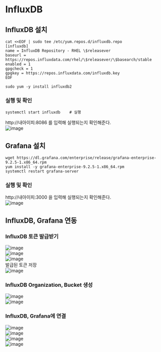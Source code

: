 # InfluxDB
## InfluxDB 설치
```shell
cat <<EOF | sudo tee /etc/yum.repos.d/influxdb.repo
[influxdb]
name = InfluxDB Repository - RHEL \$releasever
baseurl = https://repos.influxdata.com/rhel/\$releasever/\$basearch/stable
enabled = 1
gpgcheck = 1
gpgkey = https://repos.influxdata.com/influxdb.key
EOF

sudo yum -y install influxdb2
```

### 실행 및 확인
```shell
systemctl start influxdb    # 실행
```
http://내아이피:8086 를 입력해 실행되는지 확인해준다.<br/>
![image](./image/influxdb/1.png)<br/>


## Grafana 설치
```shell
wget https://dl.grafana.com/enterprise/release/grafana-enterprise-9.2.5-1.x86_64.rpm
yum install -y grafana-enterprise-9.2.5-1.x86_64.rpm
systemctl restart grafana-server
```

### 실행 및 확인
http://내아이피:3000 을 입력해 실행되는지 확인해준다.<br/>
![image](./image/influxdb/4.png)<br/>

## InfluxDB, Grafana 연동
### InfluxDB 토큰 발급받기
![image](./image/influxdb/5.png)<br/>
![image](./image/influxdb/6.png)<br/>
![image](./image/influxdb/7.png)<br/>
발급된 토큰 저장<br/>
![image](./image/influxdb/8.png)<br/>

### InfluxDB Organization, Bucket 생성
![image](./image/influxdb/11.png)<br/>
![image](./image/influxdb/12.png)<br/>


### InfluxDB, Grafana에 연결
![image](./image/influxdb/2.png)<br/>
![image](./image/influxdb/3.png)<br/>
![image](./image/influxdb/9.png)<br/>
![image](./image/influxdb/10.png)<br/>




